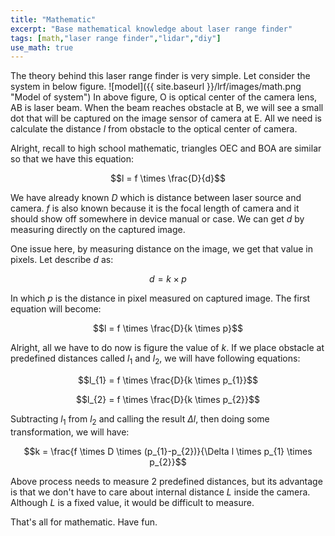 ```yaml
---
title: "Mathematic"
excerpt: "Base mathematical knowledge about laser range finder"
tags: [math,"laser range finder","lidar","diy"]
use_math: true
---
```

The theory behind this laser range finder is very simple. Let consider the system in below figure.
![model]({{ site.baseurl }}/lrf/images/math.png "Model of system")
In above figure, O is optical center of the camera lens, AB is laser beam. When the beam reaches obstacle at B, we will see a small dot that will be captured on the image sensor of camera at E. All we need is calculate the distance *l* from obstacle to the optical center of camera.

Alright, recall to high school mathematic, triangles OEC and BOA are similar so that we have this equation:

$$l = f \times \frac{D}{d}$$

We have already known $D$ which is distance between laser source and camera. $f$ is also known because it is the focal length of camera and it should show off somewhere in device manual or case. We can get $d$ by measuring directly on the captured image.

One issue here, by measuring distance on the image, we get that value in pixels. Let describe $d$ as:

$$d = k \times p$$

In which $p$ is the distance in pixel measured on captured image. The first equation will become:

$$l = f \times \frac{D}{k \times p}$$

Alright, all we have to do now is figure the value of $k$. If we place obstacle at predefined distances called $l_{1}$ and $l_{2}$, we will have following equations:

$$l_{1} = f \times \frac{D}{k \times p_{1}}$$

$$l_{2} = f \times \frac{D}{k \times p_{2}}$$

Subtracting $l_{1}$ from $l_{2}$ and calling the result $\Delta l$, then doing some transformation, we will have:

$$k = \frac{f \times D \times (p_{1}-p_{2})}{\Delta l \times p_{1} \times p_{2}}$$

Above process needs to measure 2 predefined distances, but its advantage is that we don't have to care about internal distance $L$ inside the camera. Although $L$ is a fixed value, it would be difficult to measure.

That's all for mathematic. Have fun.
